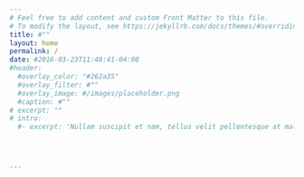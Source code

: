 ```yaml
---
# Feel free to add content and custom Front Matter to this file.
# To modify the layout, see https://jekyllrb.com/docs/themes/#overriding-theme-defaults
title: #""
layout: home
permalink: /
date: #2016-03-23T11:48:41-04:00
#header:
  #overlay_color: "#262a35"
  #overlay_filter: #""
  #overlay_image: #/images/placeholder.png  
  #caption: #""
# excerpt: ""
# intro: 
  #- excerpt: 'Nullam suscipit et nam, tellus velit pellentesque at malesuada, enim eaque. Quis nulla, netus tempor in diam gravida tincidunt, *proin faucibus* voluptate felis id sollicitudin. Centered with `type="centaer"`'




---
```


